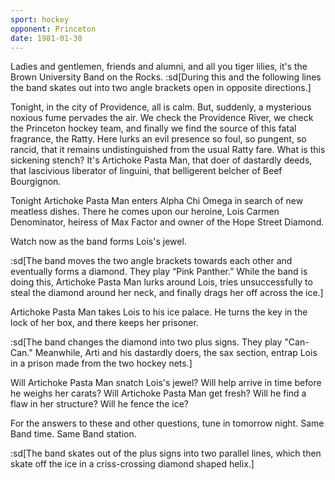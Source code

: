 ```yaml
---
sport: hockey
opponent: Princeton
date: 1981-01-30
---
```


Ladies and gentlemen, friends and alumni, and all you tiger lilies, it's the Brown University Band on the Rocks. :sd[During this and the following lines the band skates out into two angle brackets open in opposite directions.]

Tonight, in the city of Providence, all is calm. But, suddenly, a mysterious noxious fume pervades the air. We check the Providence River, we check the Princeton hockey team, and finally we find the source of this fatal fragrance, the Ratty. Here lurks an evil presence so foul, so pungent, so rancid, that it remains undistinguished from the usual Ratty fare. What is this sickening stench? It's Artichoke Pasta Man, that doer of dastardly deeds, that lascivious liberator of linguini, that belligerent belcher of Beef Bourgignon.

Tonight Artichoke Pasta Man enters Alpha Chi Omega in search of new meatless dishes. There he comes upon our heroine, Lois Carmen Denominator, heiress of Max Factor and owner of the Hope Street Diamond.

Watch now as the band forms Lois's jewel.

:sd[The band moves the two angle brackets towards each other and eventually forms a diamond. They play “Pink Panther.” While the band is doing this, Artichoke Pasta Man lurks around Lois, tries unsuccessfully to steal the diamond around her neck, and finally drags her off across the ice.]

Artichoke Pasta Man takes Lois to his ice palace. He turns the key in the lock of her box, and there keeps her prisoner.

:sd[The band changes the diamond into two plus signs. They play "Can-Can." Meanwhile, Arti and his dastardly doers, the sax section, entrap Lois in a prison made from the two hockey nets.]

Will Artichoke Pasta Man snatch Lois's jewel? Will help arrive in time before he weighs her carats? Will Artichoke Pasta Man get fresh? Will he find a flaw in her structure? Will he fence the ice?

For the answers to these and other questions, tune in tomorrow night. Same Band time. Same Band station.

:sd[The band skates out of the plus signs into two parallel lines, which then skate off the ice in a criss-crossing diamond shaped helix.]
